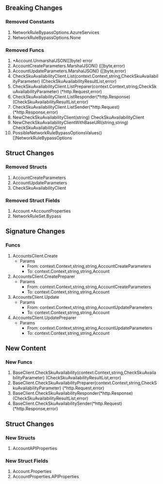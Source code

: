 ## Breaking Changes

### Removed Constants

1. NetworkRuleBypassOptions.AzureServices
1. NetworkRuleBypassOptions.None

### Removed Funcs

1. *Account.UnmarshalJSON([]byte) error
1. AccountCreateParameters.MarshalJSON() ([]byte,error)
1. AccountUpdateParameters.MarshalJSON() ([]byte,error)
1. CheckSkuAvailabilityClient.List(context.Context,string,CheckSkuAvailabilityParameter) (CheckSkuAvailabilityResultList,error)
1. CheckSkuAvailabilityClient.ListPreparer(context.Context,string,CheckSkuAvailabilityParameter) (*http.Request,error)
1. CheckSkuAvailabilityClient.ListResponder(*http.Response) (CheckSkuAvailabilityResultList,error)
1. CheckSkuAvailabilityClient.ListSender(*http.Request) (*http.Response,error)
1. NewCheckSkuAvailabilityClient(string) CheckSkuAvailabilityClient
1. NewCheckSkuAvailabilityClientWithBaseURI(string,string) CheckSkuAvailabilityClient
1. PossibleNetworkRuleBypassOptionsValues() []NetworkRuleBypassOptions

## Struct Changes

### Removed Structs

1. AccountCreateParameters
1. AccountUpdateParameters
1. CheckSkuAvailabilityClient

### Removed Struct Fields

1. Account.*AccountProperties
1. NetworkRuleSet.Bypass

## Signature Changes

### Funcs

1. AccountsClient.Create
	- Params
		- From: context.Context,string,string,AccountCreateParameters
		- To: context.Context,string,string,Account
1. AccountsClient.CreatePreparer
	- Params
		- From: context.Context,string,string,AccountCreateParameters
		- To: context.Context,string,string,Account
1. AccountsClient.Update
	- Params
		- From: context.Context,string,string,AccountUpdateParameters
		- To: context.Context,string,string,Account
1. AccountsClient.UpdatePreparer
	- Params
		- From: context.Context,string,string,AccountUpdateParameters
		- To: context.Context,string,string,Account

## New Content

### New Funcs

1. BaseClient.CheckSkuAvailability(context.Context,string,CheckSkuAvailabilityParameter) (CheckSkuAvailabilityResultList,error)
1. BaseClient.CheckSkuAvailabilityPreparer(context.Context,string,CheckSkuAvailabilityParameter) (*http.Request,error)
1. BaseClient.CheckSkuAvailabilityResponder(*http.Response) (CheckSkuAvailabilityResultList,error)
1. BaseClient.CheckSkuAvailabilitySender(*http.Request) (*http.Response,error)

## Struct Changes

### New Structs

1. AccountAPIProperties

### New Struct Fields

1. Account.Properties
1. AccountProperties.APIProperties

